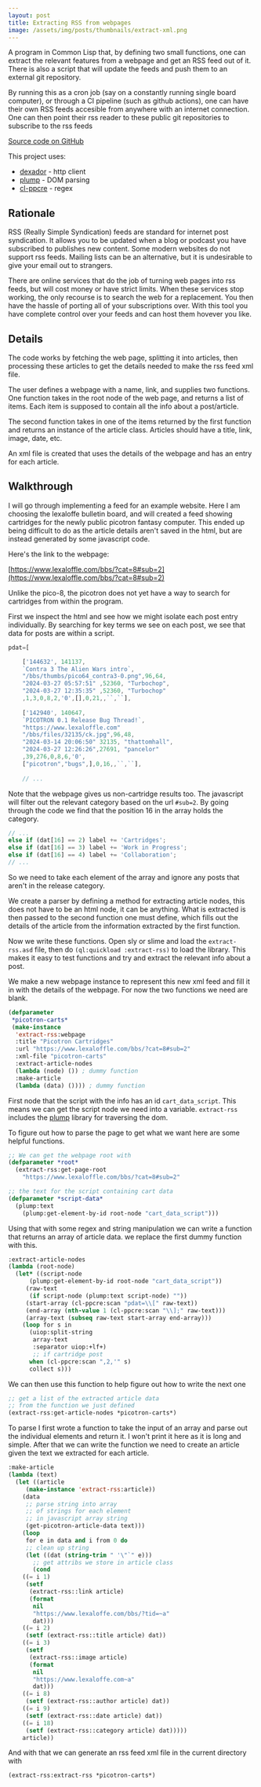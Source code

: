 ```yaml
---
layout: post
title: Extracting RSS from webpages
image: /assets/img/posts/thumbnails/extract-xml.png
---
```


A program in Common Lisp that, by defining two small functions, 
one can extract the relevant features from a webpage and 
get an RSS feed out of it. 
There is also a script that will update the feeds and push them to
an external git repository.

By running this as a cron job (say on a constantly running single board computer), 
or through a CI pipeline (such as github actions), one can have their own 
RSS feeds accesible from anywhere with an internet connection.
One can then point their rss reader to these public git repositories to subscribe to the rss feeds

<!-- more -->

[Source code on GitHub](https://github.com/NoamZeise/extract-rss.git)

This project uses:
* [dexador](https://github.com/fukamachi/dexador) - http client
* [plump](https://github.com/Shinmera/plump) - DOM parsing
* [cl-ppcre](http://edicl.github.io/cl-ppcre/) - regex


## Rationale

RSS (Really Simple Syndication) feeds are standard for internet post syndication. 
It allows you to be updated when a blog or podcast you have subscribed to publishes new content. 
Some modern websites do not support rss feeds. 
Mailing lists can be an alternative, but it is undesirable to give your email out to strangers.

There are online services that do the job of turning web pages into rss feeds, but will cost money or have strict limits.
When these services stop working, the only recourse is to search the web for a replacement.
You then have the hassle of porting all of your subscriptions over. 
With this tool you have complete control over your feeds and can host them hovever you like.


## Details

The code works by fetching the web page, splitting it into articles, 
then processing these articles to get the details needed to make 
the rss feed xml file.

The user defines a webpage with a name, link, and supplies two functions.
One function takes in the root node of the web page, and returns a list of 
items. Each item is supposed to contain all the info about a post/article.

The second function takes in one of the items returned by the first function
and returns an instance of the article class. 
Articles should have a title, link, image, date, etc.

An xml file is created that uses the details of the webpage and has an entry for
each article.


## Walkthrough

I will go through implementing a feed for an example website. 
Here I am choosing the lexaloffe bulletin board, and will created a feed 
showing cartridges for the newly public picotron fantasy computer. 
This ended up being difficult to do as the article details aren't saved
in the html, but are instead generated by some javascript code.

Here's the link to the webpage:

[https://www.lexaloffle.com/bbs/?cat=8#sub=2](https://www.lexaloffle.com/bbs/?cat=8#sub=2)


Unlike the pico-8, the picotron does not yet have a way to search for cartridges from 
within the program.

First we inspect the html and see how we might isolate each post entry individually.
By searching for key terms we see on each post, we see that data for posts are within a script.

```javascript
pdat=[

	['144632', 141137, 
	`Contra 3 The Alien Wars intro`,
	"/bbs/thumbs/pico64_contra3-0.png",96,64,
	"2024-03-27 05:57:51" ,52360, "Turbochop",
	"2024-03-27 12:35:35" ,52360, "Turbochop"
	,1,3,0,8,2,'0',[],0,21,,``,``],
    
	['142940', 140647, 
	`PICOTRON 0.1 Release Bug Thread!`,
	"https://www.lexaloffle.com"
	"/bbs/files/32135/ck.jpg",96,48,
	"2024-03-14 20:06:50" 32135, "thattomhall",
	"2024-03-27 12:26:26",27691, "pancelor"
	,39,276,0,8,6,'0',
	["picotron","bugs",],0,16,,``,``],
	
	// ...
```

Note that the webpage gives us non-cartridge results too. 
The javascript will filter out the relevant category based on the url `#sub=2`.
By going through the code we find that the position 16 in the array holds the category.

```javascript
// ...
else if (dat[16] == 2) label += 'Cartridges';
else if (dat[16] == 3) label += 'Work in Progress';
else if (dat[16] == 4) label += 'Collaboration';
// ...			
```

So we need to take each element of the array and ignore any posts 
that aren't in the release category.

We create a parser by defining a method for extracting article nodes, 
this does not have to be an html node, it can be anything. 
What is extracted is then passed to the second function one must define,
which fills out the details of the article from the information extracted
by the first function.

Now we write these functions. Open sly or slime and load the `extract-rss.asd` file,
then do `(ql:quickload :extract-rss)` to load the library. 
This makes it easy to test functions and try and extract the relevant info about a post.

We make a new webpage instance to represent this new xml feed and fill it in with the
details of the webpage. For now the two functions we need are blank.

```lisp
(defparameter
 *picotron-carts*
 (make-instance
  'extract-rss:webpage
  :title "Picotron Cartridges"
  :url "https://www.lexaloffle.com/bbs/?cat=8#sub=2"
  :xml-file "picotron-carts"
  :extract-article-nodes
  (lambda (node) ()) ; dummy function
  :make-article
  (lambda (data) ()))) ; dummy function
```

First node that the script with the info has an id `cart_data_script`. 
This means we can get the script node we need into a variable. 
`extract-rss` includes the [plump](https://github.com/Shinmera/plump) 
library for traversing the dom. 

To figure out how to parse the page to get what we want here are some
helpful functions.

```lisp
;; We can get the webpage root with
(defparameter *root* 
  (extract-rss:get-page-root 
    "https://www.lexaloffle.com/bbs/?cat=8#sub=2"

;; the text for the script containing cart data
(defparameter *script-data*
  (plump:text
    (plump:get-element-by-id root-node "cart_data_script")))
```

Using that with some regex and string manipulation
we can write a function that returns an array of article data. 
we replace the first dummy function with this.

```lisp
:extract-article-nodes
(lambda (root-node)
  (let* ((script-node
	  (plump:get-element-by-id root-node "cart_data_script"))
	 (raw-text
	  (if script-node (plump:text script-node) ""))
	 (start-array (cl-ppcre:scan "pdat=\\[" raw-text))
	 (end-array (nth-value 1 (cl-ppcre:scan "\\];" raw-text)))
	 (array-text (subseq raw-text start-array end-array)))
    (loop for s in 
	  (uiop:split-string
	   array-text
	   :separator uiop:+lf+)
	   ;; if cartridge post
	  when (cl-ppcre:scan ",2,'" s)
	  collect s)))
```

We can then use this function to help figure out how to write the next one

```lisp
;; get a list of the extracted article data
;; from the function we just defined
(extract-rss:get-article-nodes *picotron-carts*)
```

To parse I first wrote a function to take the input of an array and parse out the
individual elements and return it. I won't print it here as it is long and simple.
After that we can write the function we need to create an article given the text we 
extracted for each article.

```lisp 
:make-article
(lambda (text)
  (let ((article
	 (make-instance 'extract-rss:article))
	(data
	 ;; parse string into array
	 ;; of strings for each element
	 ;; in javascript array string
	 (get-picotron-article-data text)))
    (loop
     for e in data and i from 0 do
     ;; clean up string
     (let ((dat (string-trim " '\"`" e)))
       ;; get attribs we store in article class
       (cond
	((= i 1)
	 (setf
	  (extract-rss::link article)
	  (format
	   nil
	   "https://www.lexaloffe.com/bbs/?tid=~a"
	   dat)))
	((= i 2)
	 (setf (extract-rss::title article) dat))
	((= i 3)
	 (setf
	  (extract-rss::image article)
	  (format
	   nil
	   "https://www.lexaloffe.com~a"
	   dat)))
	((= i 8)
	 (setf (extract-rss::author article) dat))
	((= i 9)
	 (setf (extract-rss::date article) dat))
	((= i 18)
	 (setf (extract-rss::category article) dat)))))
    article))
```

And with that we can generate an rss feed xml file in the current directory with

```lisp
(extract-rss:extract-rss *picotron-carts*)
```
